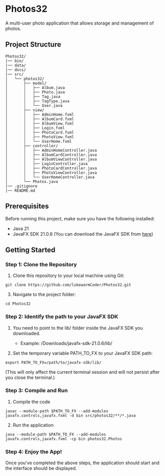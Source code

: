 # Photos32
A multi-user photo application that allows storage and management of photos.

## Project Structure
```
Photos32/
|── bin/
|── data/
|── docs/
│── src/
│   └── photos32/
│       ├── model/
│       │   ├── Album.java
│       │   ├── Photo.java
│       │   ├── Tag.java
│       │   ├── TagType.java
│       │   └── User.java
│       ├── view/
│       │   ├── AdminHome.fxml
│       │   ├── AlbumCard.fxml
│       │   ├── AlbumView.fxml
│       │   ├── Login.fxml
│       │   ├── PhotoCard.fxml
│       │   ├── PhotoView.fxml
│       │   └── UserHome.fxml
│       ├── controller/
│       │   ├── AdminHomeController.java
│       │   ├── AlbumCardController.java
│       │   ├── AlbumViewController.java
│       │   ├── LoginController.java
│       │   ├── PhotoCardController.java
│       │   ├── PhotoViewController.java
│       │   └── UserHomeController.java
│       └── Photos.java
│── .gitignore
|── README.md
```

## Prerequisites
Before running this project, make sure you have the following installed:
- Java 21
- JavaFX SDK 21.0.6 (You can download the JavaFX SDK from [here](https://gluonhq.com/products/javafx/))

## Getting Started

### Step 1: Clone the Repository
1. Clone this repository to your local machine using Git:
```
git clone https://github.com/lukewarmCoder/Photos32.git
```

3. Navigate to the project folder:
```
cd Photos32
```

### Step 2: Identify the path to your JavaFX SDK

1. You need to point to the lib/ folder inside the JavaFX SDK you downloaded.
    - Example: /Downloads/javafx-sdk-21.0.6/lib/

2. Set the temporary variable PATH_TO_FX to your JavaFX SDK path:
```
export PATH_TO_FX=/path/to/javafx-sdk/lib/
```

(This will only affect the current terminal session and will not persist after you close the terminal.)

### Step 3: Compile and Run

1. Compile the code
```
javac --module-path $PATH_TO_FX --add-modules javafx.controls,javafx.fxml -d bin src/photos32/**/*.java
```

2. Run the application
```
java --module-path $PATH_TO_FX --add-modules javafx.controls,javafx.fxml -cp bin photos32.Photos
```

### Step 4: Enjoy the App!

Once you've completed the above steps, the application should start and the interface should be displayed.




